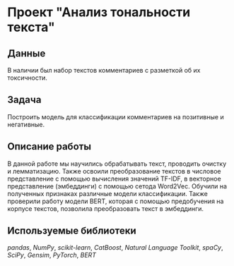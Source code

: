 # Проект "Анализ тональности текста"


## Данные
 В наличии был набор текстов комментариев с разметкой об их токсичности.


## Задача
Построить модель для классификации комментариев на позитивные и негативные.


## Описание работы
В данной работе мы научились обрабатывать текст, проводить очистку и лемматизацию. Также освоили преобразование текстов в числовое представление с помощью вычисления значений TF-IDF, в векторное представление (эмбеддинги) с помощью сетода Word2Vec. Обучили на полученных признаках различные модели классификации. Также проверили работу модели BERT, которая с помощью предобучения на корпусе текстов, позволила преобразовать текст в эмбеддинги.


## Используемые библиотеки
*pandas*, *NumPy*, *scikit-learn*, *CatBoost*, *Natural Language Toolkit*, *spaCy*, *SciPy*, *Gensim*, *PyTorch*, *BERT*